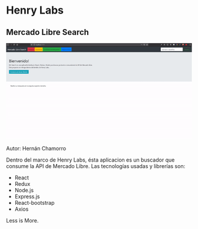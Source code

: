 # Henry Labs
## Mercado Libre Search

<img src="./ezgif.com-video-to-gif.gif" alt=""/>

Autor: Hernán Chamorro

Dentro del marco de Henry Labs, ésta aplicacion es un buscador que consume la API de Mercado Libre.
Las tecnologías usadas y librerías son: 

- React
- Redux
- Node.js
- Express.js
- React-bootstrap
- Axios

Less is More.
